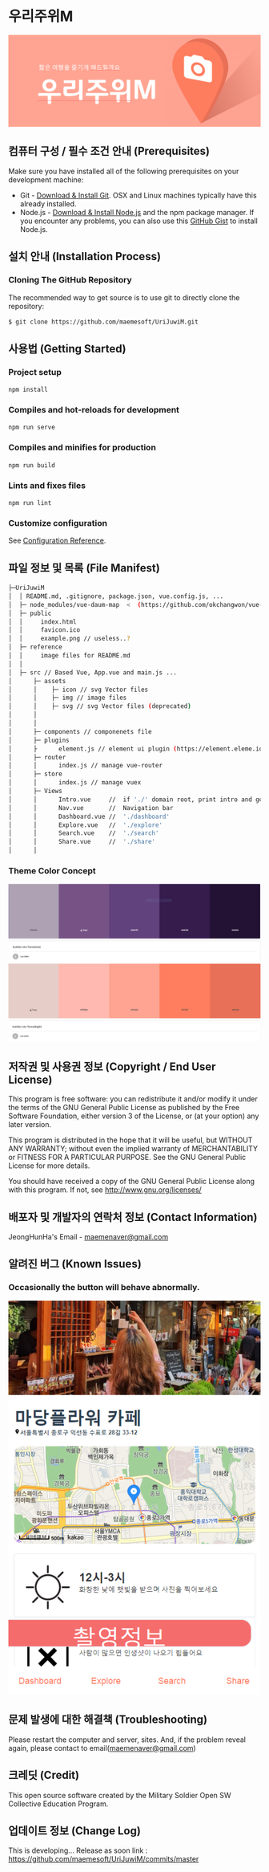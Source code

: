 # 우리주위M
![Logo](./reference/logo.PNG)

## 컴퓨터 구성 / 필수 조건 안내 (Prerequisites)
Make sure you have installed all of the following prerequisites on your development machine:
* Git - [Download & Install Git](https://git-scm.com/downloads). OSX and Linux machines typically have this already installed.
* Node.js - [Download & Install Node.js](https://nodejs.org/en/download/) and the npm package manager. If you encounter any problems, you can also use this [GitHub Gist](https://gist.github.com/isaacs/579814) to install Node.js.


## 설치 안내 (Installation Process)

### Cloning The GitHub Repository
The recommended way to get source is to use git to directly clone the repository:

```bash
$ git clone https://github.com/maemesoft/UriJuwiM.git
```

## 사용법 (Getting Started)

### Project setup
```
npm install
```

### Compiles and hot-reloads for development
```
npm run serve
```

### Compiles and minifies for production
```
npm run build
```

### Lints and fixes files
```
npm run lint
```

### Customize configuration
See [Configuration Reference](https://cli.vuejs.org/config/).

## 파일 정보 및 목록 (File Manifest)

```sh
├─UriJuwiM
│  │ README.md, .gitignore, package.json, vue.config.js, ...
│  ├─ node_modules/vue-daum-map  <  (https://github.com/okchangwon/vue-daum-map)
│  ├─ public
│  │     index.html
│  │     favicon.ico
│  │     example.png // useless..?
│  ├─ reference
│  │     image files for README.md
│  │
│  ├─ src // Based Vue, App.vue and main.js ...
│      ├─ assets
│      │    ├─ icon // svg Vector files
│      │    ├─ img // image files
│      │    ├─ svg // svg Vector files (deprecated)
│      │
│      │
│      ├─ components // componenets file
│      ├─ plugins
│      ├      element.js // element ui plugin (https://element.eleme.io/#/en-US)
│      ├─ router
│      │      index.js // manage vue-router
│      ├─ store  
│      │      index.js // manage vuex
│      ├─ Views
│      │      Intro.vue     //  if './' domain root, print intro and go to dashboard
│      │      Nav.vue       //  Navigation bar
│      │      Dashboard.vue //  './dashboard'
│      │      Explore.vue   //  './explore'
│      │      Search.vue    //  './search'
│      │      Share.vue     //  './share'
│      │
```

### Theme Color Concept
![theme_color_1](./reference/theme_color_1.png)
![theme_color_2](./reference/theme_color_2.png)

## 저작권 및 사용권 정보 (Copyright / End User License)
This program is free software: you can redistribute it and/or modify
it under the terms of the GNU General Public License as published by
the Free Software Foundation, either version 3 of the License, or
(at your option) any later version.
 
This program is distributed in the hope that it will be useful,
but WITHOUT ANY WARRANTY; without even the implied warranty of
MERCHANTABILITY or FITNESS FOR A PARTICULAR PURPOSE.  See the
GNU General Public License for more details.

You should have received a copy of the GNU General Public License
along with this program.  If not, see <http://www.gnu.org/licenses/>

## 배포자 및 개발자의 연락처 정보 (Contact Information)
JeongHunHa's Email - maemenaver@gmail.com

## 알려진 버그 (Known Issues)

### Occasionally the button will behave abnormally.
![error](./reference/error.PNG)

## 문제 발생에 대한 해결책 (Troubleshooting)
Please restart the computer and server, sites.
And, if the problem reveal again, please contact to email(maemenaver@gmail.com)

## 크레딧 (Credit)
This open source software created by the Military Soldier Open SW Collective Education Program.

## 업데이트 정보 (Change Log)
This is developing... Release as soon
link : https://github.com/maemesoft/UriJuwiM/commits/master









